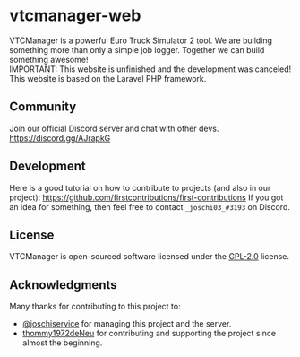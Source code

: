 # vtcmanager-web
VTCManager is a powerful Euro Truck Simulator 2 tool. We are building something more than only a simple job logger. Together we can build something awesome! <br>
IMPORTANT: This website is unfinished and the development was canceled! This website is based on the Laravel PHP framework.

## Community
Join our official Discord server and chat with other devs. https://discord.gg/AJrapkG
## Development
Here is a good tutorial on how to contribute to projects (and also in our project): https://github.com/firstcontributions/first-contributions
If you got an idea for something, then feel free to contact `_joschi03_#3193` on Discord.
## License
VTCManager is open-sourced software licensed under the [GPL-2.0](https://github.com/VTCManager/vtcmanager-web/blob/master/LICENSE) license.
## Acknowledgments
Many thanks for contributing to this project to:
* [@joschiservice]( https://github.com/joschiservice ) for managing this project and the server.
* [thommy1972deNeu](https://github.com/thommy1972deNeu) for contributing and supporting the project since almost the beginning.
